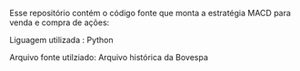 Esse repositório contém o código fonte que monta a estratégia MACD para venda e compra de ações:

Liguagem utilizada : Python

Arquivo fonte utilziado: Arquivo histórica da Bovespa

